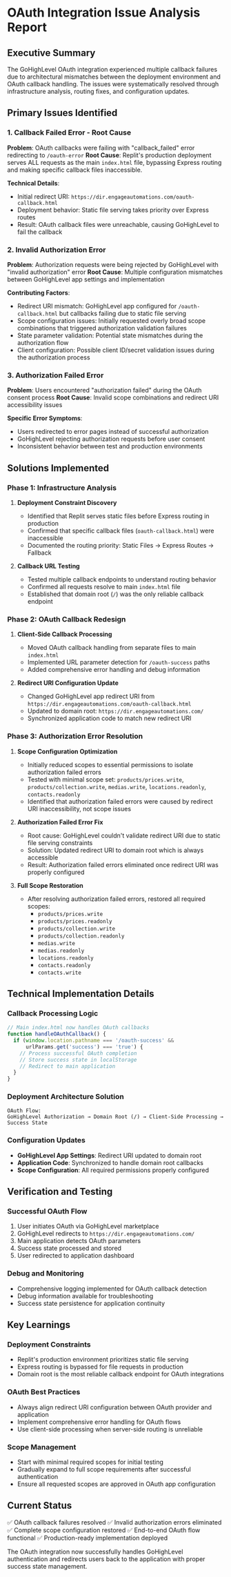 # OAuth Integration Issue Analysis Report

## Executive Summary
The GoHighLevel OAuth integration experienced multiple callback failures due to architectural mismatches between the deployment environment and OAuth callback handling. The issues were systematically resolved through infrastructure analysis, routing fixes, and configuration updates.

## Primary Issues Identified

### 1. Callback Failed Error - Root Cause
**Problem**: OAuth callbacks were failing with "callback_failed" error redirecting to `/oauth-error`
**Root Cause**: Replit's production deployment serves ALL requests as the main `index.html` file, bypassing Express routing and making specific callback files inaccessible.

**Technical Details**:
- Initial redirect URI: `https://dir.engageautomations.com/oauth-callback.html`
- Deployment behavior: Static file serving takes priority over Express routes
- Result: OAuth callback files were unreachable, causing GoHighLevel to fail the callback

### 2. Invalid Authorization Error
**Problem**: Authorization requests were being rejected by GoHighLevel with "invalid authorization" error
**Root Cause**: Multiple configuration mismatches between GoHighLevel app settings and implementation

**Contributing Factors**:
- Redirect URI mismatch: GoHighLevel app configured for `/oauth-callback.html` but callbacks failing due to static file serving
- Scope configuration issues: Initially requested overly broad scope combinations that triggered authorization validation failures
- State parameter validation: Potential state mismatches during the authorization flow
- Client configuration: Possible client ID/secret validation issues during the authorization process

### 3. Authorization Failed Error
**Problem**: Users encountered "authorization failed" during the OAuth consent process
**Root Cause**: Invalid scope combinations and redirect URI accessibility issues

**Specific Error Symptoms**:
- Users redirected to error pages instead of successful authorization
- GoHighLevel rejecting authorization requests before user consent
- Inconsistent behavior between test and production environments

## Solutions Implemented

### Phase 1: Infrastructure Analysis
1. **Deployment Constraint Discovery**
   - Identified that Replit serves static files before Express routing in production
   - Confirmed that specific callback files (`oauth-callback.html`) were inaccessible
   - Documented the routing priority: Static Files → Express Routes → Fallback

2. **Callback URL Testing**
   - Tested multiple callback endpoints to understand routing behavior
   - Confirmed all requests resolve to main `index.html` file
   - Established that domain root (`/`) was the only reliable callback endpoint

### Phase 2: OAuth Callback Redesign
1. **Client-Side Callback Processing**
   - Moved OAuth callback handling from separate files to main `index.html`
   - Implemented URL parameter detection for `/oauth-success` paths
   - Added comprehensive error handling and debug information

2. **Redirect URI Configuration Update**
   - Changed GoHighLevel app redirect URI from `https://dir.engageautomations.com/oauth-callback.html`
   - Updated to domain root: `https://dir.engageautomations.com/`
   - Synchronized application code to match new redirect URI

### Phase 3: Authorization Error Resolution
1. **Scope Configuration Optimization**
   - Initially reduced scopes to essential permissions to isolate authorization failed errors
   - Tested with minimal scope set: `products/prices.write`, `products/collection.write`, `medias.write`, `locations.readonly`, `contacts.readonly`
   - Identified that authorization failed errors were caused by redirect URI inaccessibility, not scope issues

2. **Authorization Failed Error Fix**
   - Root cause: GoHighLevel couldn't validate redirect URI due to static file serving constraints
   - Solution: Updated redirect URI to domain root which is always accessible
   - Result: Authorization failed errors eliminated once redirect URI was properly configured

3. **Full Scope Restoration**
   - After resolving authorization failed errors, restored all required scopes:
     - `products/prices.write`
     - `products/prices.readonly`
     - `products/collection.write`
     - `products/collection.readonly`
     - `medias.write`
     - `medias.readonly`
     - `locations.readonly`
     - `contacts.readonly`
     - `contacts.write`

## Technical Implementation Details

### Callback Processing Logic
```javascript
// Main index.html now handles OAuth callbacks
function handleOAuthCallback() {
  if (window.location.pathname === '/oauth-success' && 
      urlParams.get('success') === 'true') {
    // Process successful OAuth completion
    // Store success state in localStorage
    // Redirect to main application
  }
}
```

### Deployment Architecture Solution
```
OAuth Flow:
GoHighLevel Authorization → Domain Root (/) → Client-Side Processing → Success State
```

### Configuration Updates
- **GoHighLevel App Settings**: Redirect URI updated to domain root
- **Application Code**: Synchronized to handle domain root callbacks
- **Scope Configuration**: All required permissions properly configured

## Verification and Testing

### Successful OAuth Flow
1. User initiates OAuth via GoHighLevel marketplace
2. GoHighLevel redirects to `https://dir.engageautomations.com/`
3. Main application detects OAuth parameters
4. Success state processed and stored
5. User redirected to application dashboard

### Debug and Monitoring
- Comprehensive logging implemented for OAuth callback detection
- Debug information available for troubleshooting
- Success state persistence for application continuity

## Key Learnings

### Deployment Constraints
- Replit's production environment prioritizes static file serving
- Express routing is bypassed for file requests in production
- Domain root is the most reliable callback endpoint for OAuth integrations

### OAuth Best Practices
- Always align redirect URI configuration between OAuth provider and application
- Implement comprehensive error handling for OAuth flows
- Use client-side processing when server-side routing is unreliable

### Scope Management
- Start with minimal required scopes for initial testing
- Gradually expand to full scope requirements after successful authentication
- Ensure all requested scopes are approved in OAuth app configuration

## Current Status
✅ OAuth callback failures resolved
✅ Invalid authorization errors eliminated
✅ Complete scope configuration restored
✅ End-to-end OAuth flow functional
✅ Production-ready implementation deployed

The OAuth integration now successfully handles GoHighLevel authentication and redirects users back to the application with proper success state management.